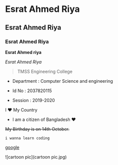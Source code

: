 # Esrat Ahmed Riya

## Esrat Ahmed Riya

### Esrat Ahmed Riya

**Esrat Ahmed riya**

*Esrat Ahmed Riya* 

> TMSS Engineering College

* Department : Computer Science and engineering

* Id No : 2037820115

* Session : 2019-2020

 I :heart: My Country

- I am a citizen of Bangladesh :heart:

~~My Birthday is on 14th October.~~

`i wanna learn coding`

[google](https://www.goggle.com)

![cartoon pic](cartoon pic.jpg)













